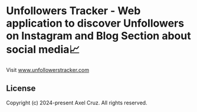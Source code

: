 # Unfollowers Tracker - Web application to discover Unfollowers on Instagram and Blog Section about social media📈

Visit www.unfollowerstracker.com

## License

Copyright (c) 2024-present Axel Cruz. All rights reserved.

